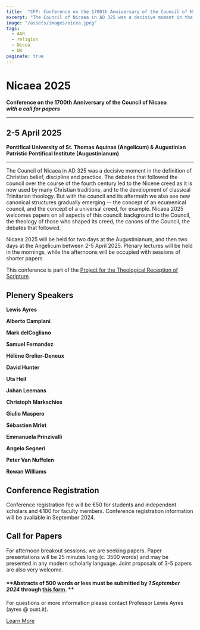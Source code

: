 ```yaml
---
title:  "CFP: Conference on the 1700th Anniversary of the Council of Nicaea"
excerpt: "The Council of Nicaea in AD 325 was a decisive moment in the definition of Christian belief, discipline and practice. The debates that followed the council over the course of the fourth century led to the Nicene creed as it is now used by many Christian traditions, and to the development of classical Trinitarian theology. But with the council and its aftermath we also see new canonical structures gradually emerging -- the concept of an ecumenical council, and the concept of a universal creed, for example. Nicaea 2025 welcomes papers on all aspects of this council: background to the Council, the theology of those who shaped its creed, the canons of the Council, the debates that followed."
image: "/assets/images/nicea.jpeg"
tags:
  - AAR 
  - religion 
  - Nicea
  - UK
paginate: true
---
```

**Nicaea 2025**
===============

**Conference on the 1700th Anniversary of the Council of Nicaea\
*with a call for papers***
  
* * *

**2-5 April 2025**
------------------

**Pontifical University of St. Thomas Aquinas (Angelicum) & Augustinian Patristic Pontifical Institute (Augustinianum)**

* * * 

The Council of Nicaea in AD 325 was a decisive moment in the definition of Christian belief, discipline and practice. The debates that followed the council over the course of the fourth century led to the Nicene creed as it is now used by many Christian traditions, and to the development of classical Trinitarian theology. But with the council and its aftermath we also see new canonical structures gradually emerging -- the concept of an ecumenical council, and the concept of a universal creed, for example. Nicaea 2025 welcomes papers on all aspects of this council: background to the Council, the theology of those who shaped its creed, the canons of the Council, the debates that followed.

Nicaea 2025 will be held for two days at the Augustinianum, and then two days at the Angelicum between 2-5 April 2025. Plenary lectures will be held in the mornings, while the afternoons will be occupied with sessions of shorter papers

This conference is part of the [Project for the Theological Reception of Scripture](https://angelicum.it/institutes/project-for-the-theological-reception-of-scripture/).

Plenery Speakers
----------------

**Lewis Ayres**

**Alberto Camplani**

**Mark delCogliano**

**Samuel Fernandez**

**Hélène Grelier-Deneux**

**David Hunter**

**Uta Heil**

**Johan Leemans**

**Christoph Markschies**

**Giulio Maspero**

**Sébastien Mrlet**

**Emmanuela Prinzivalli**

**Angelo Segneri**

**Peter Van Nuffelen**

**Rowan Williams**

Conference Registration
-----------------------

Conference registration fee will be €50 for students and independent scholars and €100 for faculty members. Conference registration information will be available in September 2024.

Call for Papers
---------------

For afternoon breakout sessions, we are seeking papers. Paper presentations will be 25 minutes long (c. 3500 words) and may be presented in any modern scholarly language. Joint proposals of 3-5 papers are also very welcome.

#### **Abstracts of 500 words or less must be submitted by *1 September 2024* through [this form](https://docs.google.com/forms/d/e/1FAIpQLSe544oNF_tCeQHqjmFk17YZtQ8J1vm9f3DmkofLNKai-3o0Yg/viewform). **

For questions or more information please contact Professor Lewis Ayres (ayres @ pust.it).

[Learn More](https://angelicum.it/event/nicaea-april-2025/)